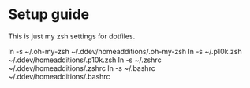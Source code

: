 # Setup guide
This is just my zsh settings for dotfiles.

ln -s ~/.oh-my-zsh ~/.ddev/homeadditions/.oh-my-zsh
ln -s ~/.p10k.zsh ~/.ddev/homeadditions/.p10k.zsh
ln -s ~/.zshrc ~/.ddev/homeadditions/.zshrc
ln -s ~/.bashrc ~/.ddev/homeadditions/.bashrc
